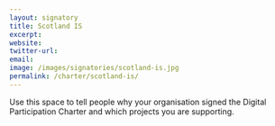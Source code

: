 ```yaml
---
layout: signatory
title: Scotland IS
excerpt: 
website: 
twitter-url:
email: 
image: /images/signatories/scotland-is.jpg
permalink: /charter/scotland-is/
---
```


Use this space to tell people why your organisation signed the Digital Participation Charter and which projects you are supporting.
